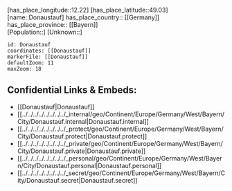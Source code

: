 ﻿---
location: [49.03,12.22] 
mapzoom: [7,12] 
mapmarker: city 
type: City
tags:
- geo/City


SpocWebEntityId: 29838
isDeleted: false
confidential: public

---
[has_place_longitude::12.22] 
[has_place_latitude::49.03] 
[name::Donaustauf] 
has_place_country:: [[Germany]]  
has_place_province:: [[Bayern]]  
[Population::] 
[Unknown::] 


```leaflet
id: Donaustauf
coordinates: [[Donaustauf]] 
markerFile: [[Donaustauf]] 
defaultZoom: 11 
maxZoom: 18
```


## Confidential Links & Embeds: 
- [[Donaustauf|Donaustauf]]  
- [[../../../../../../../../_internal/geo/Continent/Europe/Germany/West/Bayern/City/Donaustauf.internal|Donaustauf.internal]] 
- [[../../../../../../../../_protect/geo/Continent/Europe/Germany/West/Bayern/City/Donaustauf.protect|Donaustauf.protect]] 
- [[../../../../../../../../_private/geo/Continent/Europe/Germany/West/Bayern/City/Donaustauf.private|Donaustauf.private]] 
- [[../../../../../../../../_personal/geo/Continent/Europe/Germany/West/Bayern/City/Donaustauf.personal|Donaustauf.personal]] 
- [[../../../../../../../../_secret/geo/Continent/Europe/Germany/West/Bayern/City/Donaustauf.secret|Donaustauf.secret]] 
